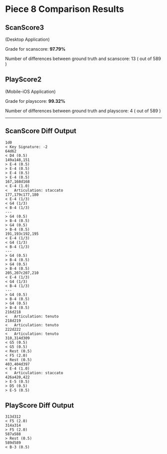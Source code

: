 # Piece 8 Comparison Results
## ScanScore3
(Desktop Application)

Grade for scanscore: **97.79%**

Number of differences between ground truth and scanscore:       13
( out of 589
)

## PlayScore2

(Mobile-iOS Application)

Grade for playscore: **99.32%**

Number of differences between ground truth and playscore:        4
( out of 589
)

----------------------------------------
## ScanScore Diff Output

```
1d0
< Key Signature: -2
64d62
< D4 (0.5) 
149a148,151
> E-4 (0.5) 
> E-4 (0.5) 
> E-4 (0.5) 
> E-4 (0.5) 
167,168d168
< E-4 (1.0) 
< 	Articulation: staccato
177,179c177,180
< E-4 (1/3) 
< G4 (1/3) 
< B-4 (1/3) 
---
> G4 (0.5) 
> B-4 (0.5) 
> G4 (0.5) 
> B-4 (0.5) 
191,193c192,195
< E-4 (1/3) 
< G4 (1/3) 
< B-4 (1/3) 
---
> G4 (0.5) 
> B-4 (0.5) 
> G4 (0.5) 
> B-4 (0.5) 
205,207c207,210
< E-4 (1/3) 
< G4 (1/3) 
< B-4 (1/3) 
---
> G4 (0.5) 
> B-4 (0.5) 
> G4 (0.5) 
> B-4 (0.5) 
216d218
< 	Articulation: tenuto
218d219
< 	Articulation: tenuto
222d222
< 	Articulation: tenuto
310,314d309
< G5 (0.5) 
< G5 (0.5) 
< Rest (0.5) 
< F5 (2.0) 
< Rest (0.5) 
403,404d397
< E-4 (1.0) 
< 	Articulation: staccato
426a420,422
> E-5 (0.5) 
> D5 (0.5) 
> E-5 (0.5) 
```

## PlayScore Diff Output

```
313d312
< F5 (2.0) 
314a314
> F5 (2.0) 
587a588
> Rest (0.5) 
589d589
< B-3 (0.5) 
```

